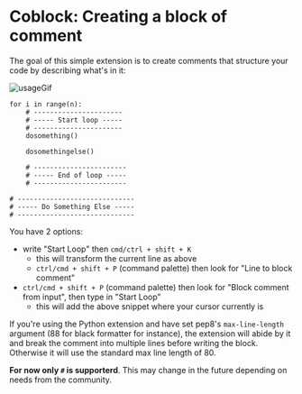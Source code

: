 # Coblock: Creating a block of comment

The goal of this simple extension is to create comments that structure your code by describing what's in it:

![usageGif](https://s3.gifyu.com/images/ezgif.com-resize-15da7ed4f4f79417c.gif)

```
for i in range(n):
    # ----------------------
    # ----- Start loop -----
    # ----------------------
    dosomething()

    dosomethingelse()

    # -----------------------
    # ----- End of loop -----
    # -----------------------

# -----------------------------
# ----- Do Something Else -----
# -----------------------------
```

You have 2 options:

* write "Start Loop" then `cmd/ctrl + shift + K`
  * this will transform the current line as above
  * `ctrl/cmd + shift + P` (command palette) then look for "Line to block comment"
* `ctrl/cmd + shift + P` (command palette) then look for "Block comment from input", then type in "Start Loop"
  * this will add the above snippet where your cursor currently is

If you're using the Python extension and have set pep8's `max-line-length` argument (88 for black formatter for instance), the extension will abide by it and break the comment into multiple lines before writing the block.
Otherwise it will use the standard max line length of 80.

**For now only `#` is supporterd**. This may change in the future depending on needs from the community.
